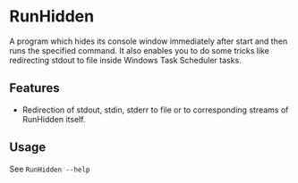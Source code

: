 # RunHidden

A program which hides its console window immediately after start and then runs the specified command. It also enables you to do some tricks like redirecting stdout to file inside Windows Task Scheduler tasks.

## Features

- Redirection of stdout, stdin, stderr to file or to corresponding streams of RunHidden itself.

## Usage

See `RunHidden --help`
